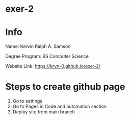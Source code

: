 # exer-2

# Info
Name: Kervin Ralph A. Samson 

Degree Program: BS Computer Science 

Website Link: https://krvn-0.github.io/exer-2/

# Steps to create github page
1. Go to settings
2. Go to Pages in Code and automation section
3. Deploy site from main branch
